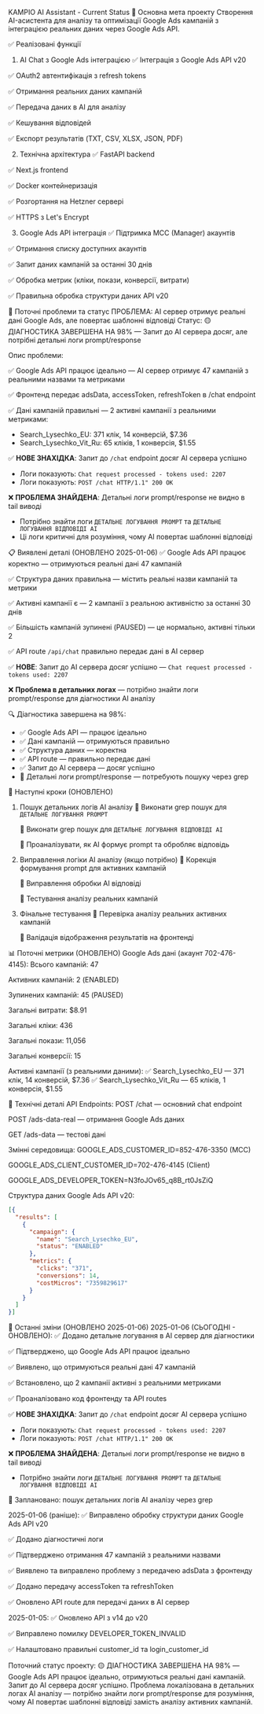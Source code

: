 KAMPIO AI Assistant - Current Status
🎯 Основна мета проекту
Створення AI-асистента для аналізу та оптимізації Google Ads кампаній з інтеграцією реальних даних через Google Ads API.

✅ Реалізовані функції
1. AI Chat з Google Ads інтеграцією
✅ Інтеграція з Google Ads API v20

✅ OAuth2 автентифікація з refresh tokens

✅ Отримання реальних даних кампаній

✅ Передача даних в AI для аналізу

✅ Кешування відповідей

✅ Експорт результатів (TXT, CSV, XLSX, JSON, PDF)

2. Технічна архітектура
✅ FastAPI backend

✅ Next.js frontend

✅ Docker контейнеризація

✅ Розгортання на Hetzner сервері

✅ HTTPS з Let's Encrypt

3. Google Ads API інтеграція
✅ Підтримка MCC (Manager) акаунтів

✅ Отримання списку доступних акаунтів

✅ Запит даних кампаній за останні 30 днів

✅ Обробка метрик (кліки, покази, конверсії, витрати)

✅ Правильна обробка структури даних API v20

🔧 Поточні проблеми та статус
ПРОБЛЕМА: AI сервер отримує реальні дані Google Ads, але повертає шаблонні відповіді
Статус: 🟡 ДІАГНОСТИКА ЗАВЕРШЕНА НА 98% — Запит до AI сервера досяг, але потрібні детальні логи prompt/response

Опис проблеми:

✅ Google Ads API працює ідеально — AI сервер отримує 47 кампаній з реальними назвами та метриками

✅ Фронтенд передає adsData, accessToken, refreshToken в /chat endpoint

✅ Дані кампаній правильні — 2 активні кампанії з реальними метриками:
   - Search_Lysechko_EU: 371 клік, 14 конверсій, $7.36
   - Search_Lysechko_Vit_Ru: 65 кліків, 1 конверсія, $1.55

✅ **НОВЕ ЗНАХІДКА**: Запит до `/chat` endpoint досяг AI сервера успішно
   - Логи показують: `Chat request processed - tokens used: 2207`
   - Логи показують: `POST /chat HTTP/1.1" 200 OK`

❌ **ПРОБЛЕМА ЗНАЙДЕНА**: Детальні логи prompt/response не видно в tail виводі
   - Потрібно знайти логи `ДЕТАЛЬНЕ ЛОГУВАННЯ PROMPT` та `ДЕТАЛЬНЕ ЛОГУВАННЯ ВІДПОВІДІ AI`
   - Ці логи критичні для розуміння, чому AI повертає шаблонні відповіді

📋 Виявлені деталі (ОНОВЛЕНО 2025-01-06)
✅ Google Ads API працює коректно — отримуються реальні дані 47 кампаній

✅ Структура даних правильна — містить реальні назви кампаній та метрики

✅ Активні кампанії є — 2 кампанії з реальною активністю за останні 30 днів

✅ Більшість кампаній зупинені (PAUSED) — це нормально, активні тільки 2

✅ API route `/api/chat` правильно передає дані в AI сервер

✅ **НОВЕ**: Запит до AI сервера досяг успішно — `Chat request processed - tokens used: 2207`

❌ **Проблема в детальних логах** — потрібно знайти логи prompt/response для діагностики AI аналізу

🔍 Діагностика завершена на 98%:
- ✅ Google Ads API — працює ідеально
- ✅ Дані кампаній — отримуються правильно  
- ✅ Структура даних — коректна
- ✅ API route — правильно передає дані
- ✅ Запит до AI сервера — досяг успішно
- 🔄 Детальні логи prompt/response — потребують пошуку через grep

🚀 Наступні кроки (ОНОВЛЕНО)
1. Пошук детальних логів AI аналізу
   🔄 Виконати grep пошук для `ДЕТАЛЬНЕ ЛОГУВАННЯ PROMPT`
   
   🔄 Виконати grep пошук для `ДЕТАЛЬНЕ ЛОГУВАННЯ ВІДПОВІДІ AI`
   
   🔄 Проаналізувати, як AI формує prompt та обробляє відповідь

2. Виправлення логіки AI аналізу (якщо потрібно)
   🔄 Корекція формування prompt для активних кампаній
   
   🔄 Виправлення обробки AI відповіді
   
   🔄 Тестування аналізу реальних кампаній

3. Фінальне тестування
   🔄 Перевірка аналізу реальних активних кампаній
   
   🔄 Валідація відображення результатів на фронтенді

📊 Поточні метрики (ОНОВЛЕНО)
Google Ads дані (акаунт 702-476-4145):
Всього кампаній: 47

Активних кампаній: 2 (ENABLED)

Зупинених кампаній: 45 (PAUSED)

Загальні витрати: $8.91

Загальні кліки: 436

Загальні покази: 11,056

Загальні конверсії: 15

Активні кампанії (з реальними даними):
✅ Search_Lysechko_EU — 371 клік, 14 конверсій, $7.36
✅ Search_Lysechko_Vit_Ru — 65 кліків, 1 конверсія, $1.55

🔧 Технічні деталі
API Endpoints:
POST /chat — основний chat endpoint

POST /ads-data-real — отримання Google Ads даних

GET /ads-data — тестові дані

Змінні середовища:
GOOGLE_ADS_CUSTOMER_ID=852-476-3350 (MCC)

GOOGLE_ADS_CLIENT_CUSTOMER_ID=702-476-4145 (Client)

GOOGLE_ADS_DEVELOPER_TOKEN=N3foJOv65_q8B_rt0JsZiQ

Структура даних Google Ads API v20:
```json
[{
  "results": [
    {
      "campaign": {
        "name": "Search_Lysechko_EU",
        "status": "ENABLED"
      },
      "metrics": {
        "clicks": "371",
        "conversions": 14,
        "costMicros": "7359829617"
      }
    }
  ]
}]
```

📝 Останні зміни (ОНОВЛЕНО 2025-01-06)
2025-01-06 (СЬОГОДНІ - ОНОВЛЕНО):
✅ Додано детальне логування в AI сервер для діагностики

✅ Підтверджено, що Google Ads API працює ідеально

✅ Виявлено, що отримуються реальні дані 47 кампаній

✅ Встановлено, що 2 кампанії активні з реальними метриками

✅ Проаналізовано код фронтенду та API routes

✅ **НОВЕ ЗНАХІДКА**: Запит до `/chat` endpoint досяг AI сервера успішно
   - Логи показують: `Chat request processed - tokens used: 2207`
   - Логи показують: `POST /chat HTTP/1.1" 200 OK`

❌ **ПРОБЛЕМА ЗНАЙДЕНА**: Детальні логи prompt/response не видно в tail виводі
   - Потрібно знайти логи `ДЕТАЛЬНЕ ЛОГУВАННЯ PROMPT` та `ДЕТАЛЬНЕ ЛОГУВАННЯ ВІДПОВІДІ AI`

🔄 Заплановано: пошук детальних логів AI аналізу через grep

2025-01-06 (раніше):
✅ Виправлено обробку структури даних Google Ads API v20

✅ Додано діагностичні логи

✅ Підтверджено отримання 47 кампаній з реальними назвами

✅ Виявлено та виправлено проблему з передачею adsData з фронтенду

✅ Додано передачу accessToken та refreshToken

✅ Оновлено API route для передачі даних в AI сервер

2025-01-05:
✅ Оновлено API з v14 до v20

✅ Виправлено помилку DEVELOPER_TOKEN_INVALID

✅ Налаштовано правильні customer_id та login_customer_id

Поточний статус проекту:
🟡 ДІАГНОСТИКА ЗАВЕРШЕНА НА 98% — Google Ads API працює ідеально, отримуються реальні дані кампаній. Запит до AI сервера досяг успішно. Проблема локалізована в детальних логах AI аналізу — потрібно знайти логи prompt/response для розуміння, чому AI повертає шаблонні відповіді замість аналізу активних кампаній.

